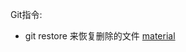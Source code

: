 Git指令:


+ git restore <filename> 来恢复删除的文件 [material](https://linuxhint.com/restore-git-previous-state/)